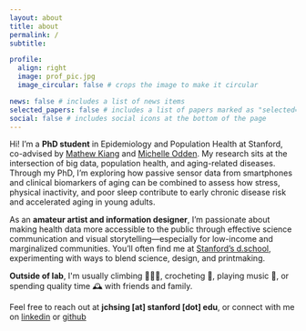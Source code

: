 ```yaml
---
layout: about
title: about
permalink: /
subtitle:

profile:
  align: right
  image: prof_pic.jpg
  image_circular: false # crops the image to make it circular

news: false # includes a list of news items
selected_papers: false # includes a list of papers marked as "selected={true}"
social: false # includes social icons at the bottom of the page
---
```


Hi! I’m a **PhD student** in Epidemiology and Population Health at Stanford, co-advised by [Mathew Kiang](https://mathewkiang.com/aboutme/) and [Michelle Odden](https://profiles.stanford.edu/michelle-odden). My research sits at the intersection of big data, population health, and aging-related diseases. Through my PhD, I’m exploring how passive sensor data from smartphones and clinical biomarkers of aging can be combined to assess how stress, physical inactivity, and poor sleep contribute to early chronic disease risk and accelerated aging in young adults.

As an **amateur artist and information designer**, I’m passionate about making health data more accessible to the public through effective science communication and visual storytelling—especially for low-income and marginalized communities. You’ll often find me at [Stanford’s d.school](https://dschool.stanford.edu/), experimenting with ways to blend science, design, and printmaking.

**Outside of lab**, I'm usually climbing 🧗🏻‍♀️, crocheting 🧶, playing music 🎻, or spending quality time 🕰️ with friends and family.

Feel free to reach out at **jchsing [at] stanford [dot] edu**, or connect with me on [linkedin](https://www.linkedin.com/in/julianna-hsing/) or [github](https://github.com/jchsing)